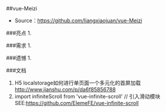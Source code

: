##vue-Meizi
- Source：https://github.com/liangxiaojuan/vue-Meizi

###亮点
1. 


###需求
1.


###遗憾
1. 

###文档
1. H5 localstorage如何进行单页面一个多元化的首屏加载 http://www.jianshu.com/p/da6f85856788
2. import infiniteScroll from 'vue-infinite-scroll'  // 引入滑动模块 SEE:https://github.com/ElemeFE/vue-infinite-scroll

